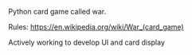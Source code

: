 Python card game called war.

Rules: https://en.wikipedia.org/wiki/War_(card_game)

Actively working to develop UI and card display 
